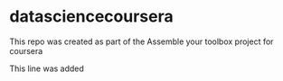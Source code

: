 # datasciencecoursera
This repo was created as part of the Assemble your toolbox project for coursera

This line was added
